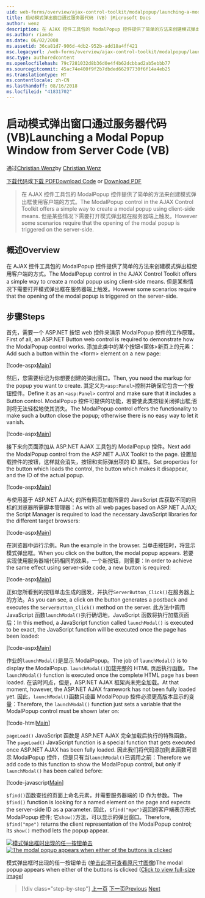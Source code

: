 ```yaml
---
uid: web-forms/overview/ajax-control-toolkit/modalpopup/launching-a-modal-popup-window-from-server-code-vb
title: 启动模式弹出窗口通过服务器代码 (VB) |Microsoft Docs
author: wenz
description: 在 AJAX 控件工具包的 ModalPopup 控件提供了简单的方法来创建模式弹出框使用客户端的方式。 但是，某些情况下需要该 t...
ms.author: riande
ms.date: 06/02/2008
ms.assetid: 36ca81d7-906d-4db2-952b-add18a4ff421
msc.legacyurl: /web-forms/overview/ajax-control-toolkit/modalpopup/launching-a-modal-popup-window-from-server-code-vb
msc.type: authoredcontent
ms.openlocfilehash: 79c7281032d8b36d0e4f4b62dcbbad2ab5ebbb77
ms.sourcegitcommit: 45ac74e400f9f2b7dbded66297730f6f14a4eb25
ms.translationtype: MT
ms.contentlocale: zh-CN
ms.lasthandoff: 08/16/2018
ms.locfileid: "41831702"
---
```

<a name="launching-a-modal-popup-window-from-server-code-vb"></a><span data-ttu-id="e462c-104">启动模式弹出窗口通过服务器代码 (VB)</span><span class="sxs-lookup"><span data-stu-id="e462c-104">Launching a Modal Popup Window from Server Code (VB)</span></span>
====================
<span data-ttu-id="e462c-105">通过[Christian Wenz](https://github.com/wenz)</span><span class="sxs-lookup"><span data-stu-id="e462c-105">by [Christian Wenz](https://github.com/wenz)</span></span>

<span data-ttu-id="e462c-106">[下载代码](http://download.microsoft.com/download/2/4/0/24052038-f942-4336-905b-b60ae56f0dd5/ModalPopup1.vb.zip)或[下载 PDF](http://download.microsoft.com/download/b/6/a/b6ae89ee-df69-4c87-9bfb-ad1eb2b23373/modalpopup1VB.pdf)</span><span class="sxs-lookup"><span data-stu-id="e462c-106">[Download Code](http://download.microsoft.com/download/2/4/0/24052038-f942-4336-905b-b60ae56f0dd5/ModalPopup1.vb.zip) or [Download PDF](http://download.microsoft.com/download/b/6/a/b6ae89ee-df69-4c87-9bfb-ad1eb2b23373/modalpopup1VB.pdf)</span></span>

> <span data-ttu-id="e462c-107">在 AJAX 控件工具包的 ModalPopup 控件提供了简单的方法来创建模式弹出框使用客户端的方式。</span><span class="sxs-lookup"><span data-stu-id="e462c-107">The ModalPopup control in the AJAX Control Toolkit offers a simple way to create a modal popup using client-side means.</span></span> <span data-ttu-id="e462c-108">但是某些情况下需要打开模式弹出框在服务器端上触发。</span><span class="sxs-lookup"><span data-stu-id="e462c-108">However some scenarios require that the opening of the modal popup is triggered on the server-side.</span></span>


## <a name="overview"></a><span data-ttu-id="e462c-109">概述</span><span class="sxs-lookup"><span data-stu-id="e462c-109">Overview</span></span>

<span data-ttu-id="e462c-110">在 AJAX 控件工具包的 ModalPopup 控件提供了简单的方法来创建模式弹出框使用客户端的方式。</span><span class="sxs-lookup"><span data-stu-id="e462c-110">The ModalPopup control in the AJAX Control Toolkit offers a simple way to create a modal popup using client-side means.</span></span> <span data-ttu-id="e462c-111">但是某些情况下需要打开模式弹出框在服务器端上触发。</span><span class="sxs-lookup"><span data-stu-id="e462c-111">However some scenarios require that the opening of the modal popup is triggered on the server-side.</span></span>

## <a name="steps"></a><span data-ttu-id="e462c-112">步骤</span><span class="sxs-lookup"><span data-stu-id="e462c-112">Steps</span></span>

<span data-ttu-id="e462c-113">首先，需要一个 ASP.NET 按钮 web 控件来演示 ModalPopup 控件的工作原理。</span><span class="sxs-lookup"><span data-stu-id="e462c-113">First of all, an ASP.NET Button web control is required to demonstrate how the ModalPopup control works.</span></span> <span data-ttu-id="e462c-114">添加此类中的某个按钮&lt;窗体&gt;新页上的元素：</span><span class="sxs-lookup"><span data-stu-id="e462c-114">Add such a button within the &lt;form&gt; element on a new page:</span></span>

[!code-aspx[Main](launching-a-modal-popup-window-from-server-code-vb/samples/sample1.aspx)]

<span data-ttu-id="e462c-115">然后，您需要标记为你想要创建的弹出窗口。</span><span class="sxs-lookup"><span data-stu-id="e462c-115">Then, you need the markup for the popup you want to create.</span></span> <span data-ttu-id="e462c-116">其定义为`<asp:Panel>`控制并确保它包含一个按钮控件。</span><span class="sxs-lookup"><span data-stu-id="e462c-116">Define it as an `<asp:Panel>` control and make sure that it includes a Button control.</span></span> <span data-ttu-id="e462c-117">ModalPopup 控件可提供的功能，若要使此类按钮关闭弹出框;否则将无法轻松地使其消失。</span><span class="sxs-lookup"><span data-stu-id="e462c-117">The ModalPopup control offers the functionality to make such a button close the popup; otherwise there is no easy way to let it vanish.</span></span>

[!code-aspx[Main](launching-a-modal-popup-window-from-server-code-vb/samples/sample2.aspx)]

<span data-ttu-id="e462c-118">接下来向页面添加从 ASP.NET AJAX 工具包的 ModalPopup 控件。</span><span class="sxs-lookup"><span data-stu-id="e462c-118">Next add the ModalPopup control from the ASP.NET AJAX Toolkit to the page.</span></span> <span data-ttu-id="e462c-119">设置加载控件的按钮，这样就会消失，按钮和实际弹出项的 ID 属性。</span><span class="sxs-lookup"><span data-stu-id="e462c-119">Set properties for the button which loads the control, the button which makes it disappear, and the ID of the actual popup.</span></span>

[!code-aspx[Main](launching-a-modal-popup-window-from-server-code-vb/samples/sample3.aspx)]

<span data-ttu-id="e462c-120">与使用基于 ASP.NET AJAX; 的所有网页加载所需的 JavaScript 库获取不同的目标的浏览器所需脚本管理器：</span><span class="sxs-lookup"><span data-stu-id="e462c-120">As with all web pages based on ASP.NET AJAX; the Script Manager is required to load the necessary JavaScript libraries for the different target browsers:</span></span>

[!code-aspx[Main](launching-a-modal-popup-window-from-server-code-vb/samples/sample4.aspx)]

<span data-ttu-id="e462c-121">在浏览器中运行示例。</span><span class="sxs-lookup"><span data-stu-id="e462c-121">Run the example in the browser.</span></span> <span data-ttu-id="e462c-122">当单击按钮时，将显示模式弹出框。</span><span class="sxs-lookup"><span data-stu-id="e462c-122">When you click on the button, the modal popup appears.</span></span> <span data-ttu-id="e462c-123">若要实现使用服务器端代码相同的效果，一个新按钮，则需要：</span><span class="sxs-lookup"><span data-stu-id="e462c-123">In order to achieve the same effect using server-side code, a new button is required:</span></span>

[!code-aspx[Main](launching-a-modal-popup-window-from-server-code-vb/samples/sample5.aspx)]

<span data-ttu-id="e462c-124">正如您所看到的按钮单击生成的回发，并执行`ServerButton_Click()`在服务器上的方法。</span><span class="sxs-lookup"><span data-stu-id="e462c-124">As you can see, a click on the button generates a postback and executes the `ServerButton_Click()` method on the server.</span></span> <span data-ttu-id="e462c-125">此方法中调用 JavaScript 函数`launchModal()`执行确切地，JavaScript 函数将执行加载页面后：</span><span class="sxs-lookup"><span data-stu-id="e462c-125">In this method, a JavaScript function called `launchModal()` is executed to be exact, the JavaScript function will be executed once the page has been loaded:</span></span>

[!code-aspx[Main](launching-a-modal-popup-window-from-server-code-vb/samples/sample6.aspx)]

<span data-ttu-id="e462c-126">作业的`launchModal()`是显示 ModalPopup。</span><span class="sxs-lookup"><span data-stu-id="e462c-126">The job of `launchModal()` is to display the ModalPopup.</span></span> <span data-ttu-id="e462c-127">`launchModal()`加载完整的 HTML 页后执行函数。</span><span class="sxs-lookup"><span data-stu-id="e462c-127">The `launchModal()` function is executed once the complete HTML page has been loaded.</span></span> <span data-ttu-id="e462c-128">在该时间点，但是，ASP.NET AJAX 框架尚未完全加载。</span><span class="sxs-lookup"><span data-stu-id="e462c-128">At that moment, however, the ASP.NET AJAX framework has not been fully loaded yet.</span></span> <span data-ttu-id="e462c-129">因此，`launchModal()`函数只设置 ModalPopup 控件必须更高版本显示的变量：</span><span class="sxs-lookup"><span data-stu-id="e462c-129">Therefore, the `launchModal()` function just sets a variable that the ModalPopup control must be shown later on:</span></span>

[!code-html[Main](launching-a-modal-popup-window-from-server-code-vb/samples/sample7.html)]

<span data-ttu-id="e462c-130">`pageLoad()` JavaScript 函数是 ASP.NET AJAX 完全加载后执行的特殊函数。</span><span class="sxs-lookup"><span data-stu-id="e462c-130">The `pageLoad()` JavaScript function is a special function that gets executed once ASP.NET AJAX has been fully loaded.</span></span> <span data-ttu-id="e462c-131">因此我们将代码添加到此函数可显示 ModalPopup 控件，但是只有当`launchModal()`已调用之前：</span><span class="sxs-lookup"><span data-stu-id="e462c-131">Therefore we add code to this function to show the ModalPopup control, but only if `launchModal()` has been called before:</span></span>

[!code-javascript[Main](launching-a-modal-popup-window-from-server-code-vb/samples/sample8.js)]

<span data-ttu-id="e462c-132">`$find()`函数查找的页面上命名元素，并需要服务器端的 ID 作为参数。</span><span class="sxs-lookup"><span data-stu-id="e462c-132">The `$find()` function is looking for a named element on the page and expects the server-side ID as a parameter.</span></span> <span data-ttu-id="e462c-133">因此，`$find("mpe")`返回的客户端表示形式 ModalPopup 控件; 它`show()`方法，可以显示的弹出窗口。</span><span class="sxs-lookup"><span data-stu-id="e462c-133">Therefore, `$find("mpe")` returns the client representation of the ModalPopup control; its `show()` method lets the popup appear.</span></span>


<span data-ttu-id="e462c-134">[![模式弹出框时出现的任一按钮单击](launching-a-modal-popup-window-from-server-code-vb/_static/image2.png)](launching-a-modal-popup-window-from-server-code-vb/_static/image1.png)</span><span class="sxs-lookup"><span data-stu-id="e462c-134">[![The modal popup appears when either of the buttons is clicked](launching-a-modal-popup-window-from-server-code-vb/_static/image2.png)](launching-a-modal-popup-window-from-server-code-vb/_static/image1.png)</span></span>

<span data-ttu-id="e462c-135">模式弹出框时出现的任一按钮单击 ([单击此项可查看原尺寸图像](launching-a-modal-popup-window-from-server-code-vb/_static/image3.png))</span><span class="sxs-lookup"><span data-stu-id="e462c-135">The modal popup appears when either of the buttons is clicked ([Click to view full-size image](launching-a-modal-popup-window-from-server-code-vb/_static/image3.png))</span></span>

> [!div class="step-by-step"]
> <span data-ttu-id="e462c-136">[上一页](positioning-a-modalpopup-cs.md)
> [下一页](using-modalpopup-with-a-repeater-control-vb.md)</span><span class="sxs-lookup"><span data-stu-id="e462c-136">[Previous](positioning-a-modalpopup-cs.md)
[Next](using-modalpopup-with-a-repeater-control-vb.md)</span></span>
